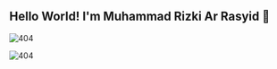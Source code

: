 ## Hello World! I'm Muhammad Rizki Ar Rasyid 👋

![404](img/)

<!--
**C1C4D40/C1C4D40** is a ✨ _special_ ✨ repository because its `README.md` (this file) appears on your GitHub profile.

Here are some ideas to get you started:

- 🔭 I’m currently working on ...
- 🌱 I’m currently learning ...
- 👯 I’m looking to collaborate on ...
- 🤔 I’m looking for help with ...
- 💬 Ask me about ...
- 📫 How to reach me: ...
- 😄 Pronouns: ...
- ⚡ Fun fact: ...
-->


![404](https://media1.giphy.com/media/v1.Y2lkPTc5MGI3NjExa21hZmthZjN2OWs2ZWphcm8xNXplc215YjZjdjFxa2ZoenYxMmhjNSZlcD12MV9pbnRlcm5hbF9naWZfYnlfaWQmY3Q9Zw/YQitE4YNQNahy/giphy.gif)

